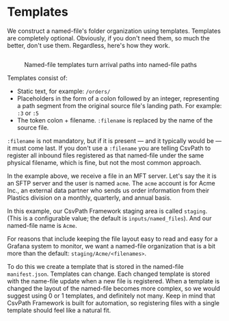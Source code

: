 # Templates

We construct a named-file's folder organization using templates. Templates are completely optional. Obviously, if you don't need them, so much the better, don't use them. Regardless, here's how they work.

<figure><img src="../../../../../.gitbook/assets/Screenshot 2025-03-28 at 11.50.15 PM.png" alt=""><figcaption><p>Named-file templates turn arrival paths into named-file paths</p></figcaption></figure>

Templates consist of:

* Static text, for example: `/orders/`
* Placeholders in the form of a colon followed by an integer, representing a path segment from the original source file's landing path. For example: `:3` or `:5`&#x20;
* The token colon + filename. `:filename` is replaced by the name of the source file.

`:filename` is not mandatory, but if it is present — and it typically would be — it must come last. If you don't use a `:filename` you are telling CsvPath to register all inbound files registered as that named-file under the same physical filename, which is fine, but not the most common approach.

In the example above, we receive a file in an MFT server. Let's say the it is an SFTP server and the user is named `acme`. The `acme` account is for Acme Inc., an external data partner who sends us order information from their Plastics division on a monthly, quarterly, and annual basis.&#x20;

In this example, our CsvPath Framework staging area is called `staging`. (This is a configurable value; the default is `inputs/named_files`). And our named-file name is `Acme`.

For reasons that include keeping the file layout easy to read and easy for a Grafana system to monitor, we want a named-file organization that is a bit more than the default: `staging/Acme/<filenames>`.

To do this we create a template that is stored in the named-file `manifest.json`. Templates can change. Each changed template is stored with the name-file update when a new file is registered. When a template is changed the layout of the named-file becomes more complex, so we would suggest using 0 or 1 templates, and definitely not many. Keep in mind that CsvPath Framework is built for automation, so registering files with a single template should feel like a natural fit.
